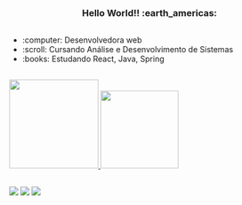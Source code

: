 ## 
<h3 align="center">Hello World!! :earth_americas:	 </h3>

##

<ul>
<li>:computer: Desenvolvedora web</li>
<li>:scroll: Cursando Análise e Desenvolvimento de Sistemas</li>
<li>:books: Estudando React, Java, Spring </li>

</ul>

##

<div align="left">
  <a href="https://github.com/emanuellyfernandes">
  <img height="160em" src="https://github-readme-stats.vercel.app/api?username=emanuellyfernandes&show_icons=true&theme=react&include_all_commits=true&count_private=true"/>          <img height="140em" src="https://github-readme-stats.vercel.app/api/top-langs/?username=emanuellyfernandes&layout=compact&langs_count=7&theme=react"/>
</div>
 
    
  ##
 
<div> 
  
  <a href="https://www.instagram.com/emanuellyfernandes1/" target="_blank"><img src="https://img.shields.io/badge/-Instagram-%23E4405F?style=for-the-badge&logo=instagram&logoColor=white" target="_blank"></a>  <a href = "mailto:emanuellymbf22@gmail.com"><img src="https://img.shields.io/badge/-Gmail-%23333?style=for-the-badge&logo=gmail&logoColor=white" target="_blank"></a>  <a href="https://www.linkedin.com/in/emanuelly-fernandes-a734a3203?originalSubdomain=br" target="_blank"><img src="https://img.shields.io/badge/-LinkedIn-%230077B5?style=for-the-badge&logo=linkedin&logoColor=white" target="_blank"></a> 
  
 
</div>
